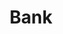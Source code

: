 ---
layout: app
title: Bank
permalink: apps/bank/
lang: ru
page_id: apps-bank

text-img: /assets/graphics/images/phone-4.webp

description: Управление финансовыми операциями
detail-description: Сервисное приложение IXOlist Bank предоставляет все основные функции <a class="apps-description__link" href="/ru/fintech">FinTech</a> для бизнес-клиентов и потребителей, такие как управление активами, передача токенов и история платежей с возможностью использования мостов DeFi, а также поддерживает передачу данных, обеспечивающую совместимость <a class="apps-description__link" href="/ru/blockchain">блокчейнов</a>, между сетями и узлами через  <a class="apps-description__link" href="/ru/ibc">протоколы IBC</a>.
dappTestnetUrl: https://ixolist-userapp-bank-demo.netlify.app/#/
breadcrumbs-title: Bank
---